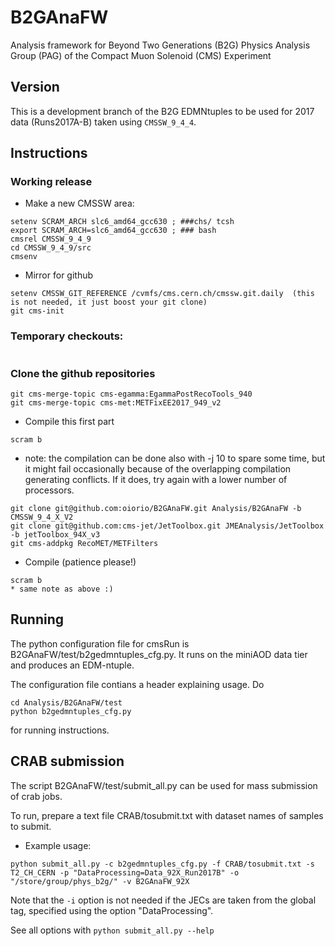 # B2GAnaFW

Analysis framework for Beyond Two Generations (B2G) Physics Analysis Group (PAG) of the Compact Muon Solenoid (CMS) Experiment

## Version

This is a development branch of the B2G EDMNtuples to be used for 2017 data (Runs2017A-B) taken using `CMSSW_9_4_4`.

## Instructions

### Working release
 * Make a new CMSSW area:
```
setenv SCRAM_ARCH slc6_amd64_gcc630 ; ###chs/ tcsh 
export SCRAM_ARCH=slc6_amd64_gcc630 ; ### bash
cmsrel CMSSW_9_4_9
cd CMSSW_9_4_9/src
cmsenv
```
 * Mirror for github
```
setenv CMSSW_GIT_REFERENCE /cvmfs/cms.cern.ch/cmssw.git.daily  (this is not needed, it just boost your git clone)
git cms-init
```

### Temporary checkouts:
```
```

### Clone the github repositories
```
git cms-merge-topic cms-egamma:EgammaPostRecoTools_940
git cms-merge-topic cms-met:METFixEE2017_949_v2
```
* Compile this first part 
```
scram b 
```
* note: the compilation can be done also with -j 10 to spare some time, but it might fail occasionally because of the overlapping compilation generating conflicts. If it does, try again with a lower number of processors.
```
git clone git@github.com:oiorio/B2GAnaFW.git Analysis/B2GAnaFW -b CMSSW_9_4_X_V2
git clone git@github.com:cms-jet/JetToolbox.git JMEAnalysis/JetToolbox -b jetToolbox_94X_v3
git cms-addpkg RecoMET/METFilters
```
 * Compile (patience please!)
```
scram b 
* same note as above :)
```

## Running

The python configuration file for cmsRun is B2GAnaFW/test/b2gedmntuples_cfg.py. It runs on the miniAOD data tier and produces an EDM-ntuple.

The configuration file contians a header explaining usage. Do
```
cd Analysis/B2GAnaFW/test
python b2gedmntuples_cfg.py 
```
for running instructions. 

## CRAB submission

The script B2GAnaFW/test/submit_all.py can be used for mass submission of crab jobs. 

To run, prepare a text file CRAB/tosubmit.txt with dataset names of samples to submit.

 * Example usage: 

```
python submit_all.py -c b2gedmntuples_cfg.py -f CRAB/tosubmit.txt -s T2_CH_CERN -p "DataProcessing=Data_92X_Run2017B" -o "/store/group/phys_b2g/" -v B2GAnaFW_92X 
```

Note that the ```-i``` option is not needed if the JECs are taken from the global tag, specified using the option "DataProcessing".

See all options with ```python submit_all.py --help```
